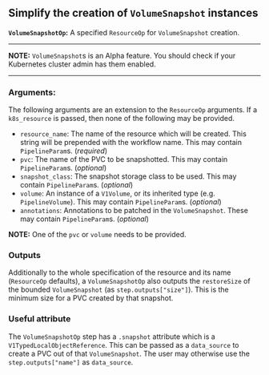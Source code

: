 ## Simplify the creation of `VolumeSnapshot` instances
    
**`VolumeSnapshotOp`:** A specified `ResourceOp` for `VolumeSnapshot` creation.

---

**NOTE:** `VolumeSnapshot`s is an Alpha feature.
You should check if your Kubernetes cluster admin has them enabled.

---

### Arguments:
The following arguments are an extension to the `ResourceOp` arguments.
If a `k8s_resource` is passed, then none of the following may be provided.

* `resource_name`: The name of the resource which will be created.
  This string will be prepended with the workflow name.
  This may contain `PipelineParam`s.
  (_required_)
* `pvc`: The name of the PVC to be snapshotted.
  This may contain `PipelineParam`s.
  (_optional_)
* `snapshot_class`: The snapshot storage class to be used.
  This may contain `PipelineParam`s.
  (_optional_)
* `volume`: An instance of a `V1Volume`, or its inherited type (e.g. `PipelineVolume`).
  This may contain `PipelineParam`s.
  (_optional_)
* `annotations`: Annotations to be patched in the `VolumeSnapshot`.
  These may contain `PipelineParam`s.
  (_optional_)

**NOTE:** One of the `pvc` or `volume` needs to be provided.

### Outputs
Additionally to the whole specification of the resource and its name (`ResourceOp` defaults), a
`VolumeSnapshotOp` also outputs the `restoreSize` of the bounded `VolumeSnapshot` (as
`step.outputs["size"]`).
This is the minimum size for a PVC created by that snapshot.

### Useful attribute
The `VolumeSnapshotOp` step has a `.snapshot` attribute which is a `V1TypedLocalObjectReference`.
This can be passed as a `data_source` to create a PVC out of that `VolumeSnapshot`.
The user may otherwise use the `step.outputs["name"]` as `data_source`.
